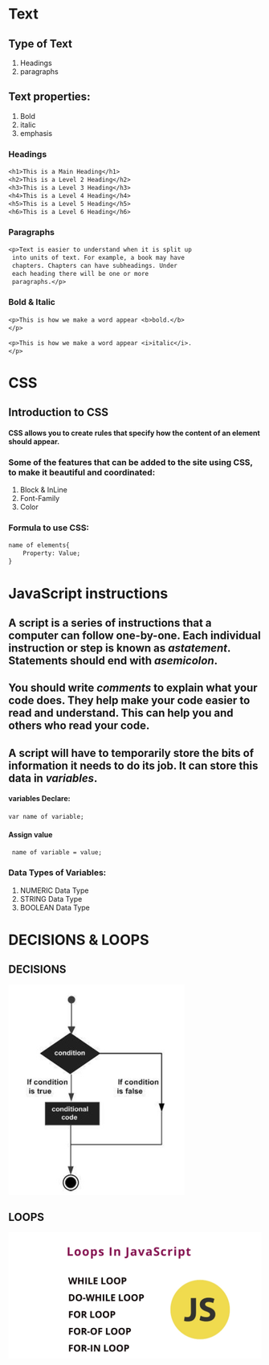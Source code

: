 # Text
## Type of Text
1. Headings
2. paragraphs
## Text properties:
1. Bold
2. italic
3. emphasis

### Headings
```
<h1>This is a Main Heading</h1>
<h2>This is a Level 2 Heading</h2>
<h3>This is a Level 3 Heading</h3>
<h4>This is a Level 4 Heading</h4>
<h5>This is a Level 5 Heading</h5>
<h6>This is a Level 6 Heading</h6>
```
### Paragraphs
```
<p>Text is easier to understand when it is split up 
 into units of text. For example, a book may have 
 chapters. Chapters can have subheadings. Under 
 each heading there will be one or more 
 paragraphs.</p>
 ```

 ### Bold & Italic
 ```
 <p>This is how we make a word appear <b>bold.</b>
 </p>
 ```
 ```
 <p>This is how we make a word appear <i>italic</i>.
 </p>
 ```
 # CSS
 ##  Introduction to CSS
 #### CSS allows you to create rules that specify how the content of an element should appear.

 ### Some of the features that can be added to the site using CSS, to make it beautiful and coordinated:
 1. Block & InLine
 2. Font-Family
 3. Color
 ### Formula to use CSS:
 ```
 name of elements{
     Property: Value;
 }
 ```
# JavaScript instructions
## A script is a series of instructions that a computer can follow one-by-one. Each individual instruction or step is known as ***astatement***. Statements should end with ***asemicolon***. 
## You should write ***comments*** to explain what your code does. They help make your code easier to read and understand. This can help you and others who read your code.
## A script will have to temporarily store the bits of information it needs to do its job. It can store this data in ***variables***.
#### variables Declare:
```
var name of variable;
```
#### Assign value
```
 name of variable = value;
```
### Data Types of Variables:
1. NUMERIC Data Type
2. STRING Data Type 
3. BOOLEAN Data Type


# DECISIONS & LOOPS 
## DECISIONS
![DECISIONS](DECISIONS.jpg)
## LOOPS
![LOOPS](LOOPS.jpeg)
